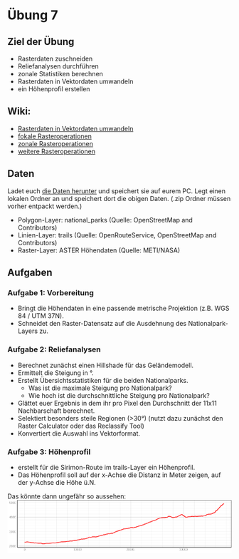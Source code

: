 # Übung 7
## Ziel der Übung
* Rasterdaten zuschneiden  
* Reliefanalysen durchführen
* zonale Statistiken berechnen
* Rasterdaten in Vektordaten umwandeln
* ein Höhenprofil erstellen

## Wiki:
* [Rasterdaten in Vektordaten umwandeln](https://courses.gistools.geog.uni-heidelberg.de/giscience/gis-einfuehrung/wikis/qgis-Konvertierung)
* [fokale Rasteroperationen](https://courses.gistools.geog.uni-heidelberg.de/giscience/gis-einfuehrung/wikis/qgis-Fokale-Funktionen)
* [zonale Rasteroperationen](https://courses.gistools.geog.uni-heidelberg.de/giscience/gis-einfuehrung/wikis/qgis-Zonale-Funktionen)
* [weitere Rasteroperationen](https://courses.gistools.geog.uni-heidelberg.de/giscience/gis-einfuehrung/wikis/qgis-Weitere-Rasterfunktionen)

## Daten
Ladet euch [die Daten herunter](exercise_07_data.zip) und speichert sie auf eurem PC. Legt einen lokalen Ordner an und speichert dort die obigen Daten. (.zip Ordner müssen vorher entpackt werden.)
* Polygon-Layer: national_parks (Quelle: OpenStreetMap and Contributors)
* Linien-Layer: trails (Quelle: OpenRouteService, OpenStreetMap and Contributors)
* Raster-Layer: ASTER Höhendaten (Quelle: METI/NASA)

## Aufgaben
### Aufgabe 1: Vorbereitung
* Bringt die Höhendaten in eine passende metrische Projektion (z.B. WGS 84 / UTM 37N).
* Schneidet den Raster-Datensatz auf die Ausdehnung des Nationalpark-Layers zu.

### Aufgabe 2: Reliefanalysen
* Berechnet zunächst einen Hillshade für das Geländemodell.
* Ermittelt die Steigung in °.
* Erstellt Übersichtsstatistiken für die beiden Nationalparks.
  * Was ist die maximale Steigung pro Nationalpark?
  * Wie hoch ist die durchschnittliche Steigung pro Nationalpark?
* Glättet euer Ergebnis in dem ihr pro Pixel den Durchschnitt der 11x11 Nachbarschaft berechnet.
* Selektiert besonders steile Regionen (>30°) (nutzt dazu zunächst den Raster Calculator oder das Reclassify Tool)
* Konvertiert die Auswahl ins Vektorformat.

### Aufgabe 3: Höhenprofil
* erstellt für die Sirimon-Route im trails-Layer ein Höhenprofil.
* Das Höhenprofil soll auf der x-Achse die Distanz in Meter zeigen, auf der y-Achse die Höhe ü.N.

Das könnte dann ungefähr so aussehen:
![profile](sirimon_route_profile.png)
